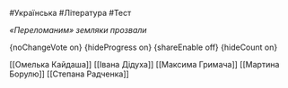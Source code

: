 #Українська #Література #Тест

*«Переломаним» земляки прозвали*

{noChangeVote on}
{hideProgress on}
{shareEnable off}
{hideCount on}

[[Омелька Кайдаша]]
[[Івана Дідуха]]
[[Максима Гримача]]
[[Мартина Борулю]]
[[Степана Радченка]]
